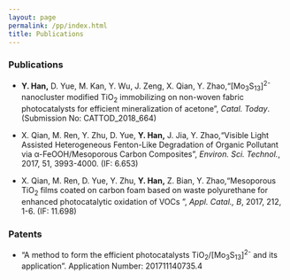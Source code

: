 ```yaml
---
layout: page
permalink: /pp/index.html
title: Publications
---
```


### Publications

- <b>Y. Han,</b> D. Yue, M. Kan, Y. Wu, J. Zeng, X. Qian, Y. Zhao,“[Mo<sub>3</sub>S<sub>13</sub>]<sup>2-</sup> nanocluster modified TiO<sub>2</sub> immobilizing on non-woven fabric photocatalysts for efficient mineralization of acetone”, <em>Catal. Today</em>.  (Submission No: CATTOD_2018_664)

- X. Qian, M. Ren, Y. Zhu, D. Yue, <b>Y. Han,</b> J. Jia, Y. Zhao,“Visible Light Assisted Heterogeneous Fenton-Like Degradation of Organic Pollutant via α-FeOOH/Mesoporous Carbon Composites”, <em>Environ. Sci. Technol.</em>, 2017, 51, 3993-4000. (IF: 6.653)


- X. Qian, M. Ren, D. Yue, Y. Zhu, <b>Y. Han,</b> Z. Bian, Y. Zhao,“Mesoporous TiO<sub>2</sub> films coated on carbon foam based on waste polyurethane for enhanced photocatalytic oxidation of VOCs ”, <em>Appl. Catal., B</em>, 2017, 212, 1-6. (IF: 11.698)

### Patents

- “A method to form the efficient photocatalysts TiO<sub>2</sub>/[Mo<sub>3</sub>S<sub>13</sub>]<sup>2-</sup> and its application”. Application Number:  201711140735.4
